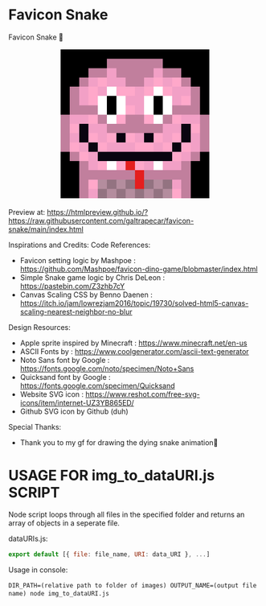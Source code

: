 # Favicon Snake

Favicon Snake 🐍

<p align="center">
  <img width="300px" src="./img/gif.gif" alt="gif"/>
</p>


Preview at: https://htmlpreview.github.io/?https://raw.githubusercontent.com/galtrapecar/favicon-snake/main/index.html

Inspirations and Credits:
Code References:
- Favicon setting logic by Mashpoe : https://github.com/Mashpoe/favicon-dino-game/blobmaster/index.html
- Simple Snake game logic by Chris DeLeon : https://pastebin.com/Z3zhb7cY
- Canvas Scaling CSS by Benno Daenen : https://itch.io/jam/lowrezjam2016/topic/19730/solved-html5-canvas-scaling-nearest-neighbor-no-blur

Design Resources:
- Apple sprite inspired by Minecraft : https://www.minecraft.net/en-us
- ASCII Fonts by : https://www.coolgenerator.com/ascii-text-generator
- Noto Sans font by Google : https://fonts.google.com/noto/specimen/Noto+Sans
- Quicksand font by Google : https://fonts.google.com/specimen/Quicksand
- Website SVG icon : https://www.reshot.com/free-svg-icons/item/internet-UZ3YB865ED/
- Github SVG icon by Github (duh)

Special Thanks:
- Thank you to my gf for drawing the dying snake animation💜

# USAGE FOR img_to_dataURI.js SCRIPT

Node script loops through all files in the specified folder and returns an array of objects in a seperate file.

dataURIs.js: 
```javascript
export default [{ file: file_name, URI: data_URI }, ...]
```

Usage in console:

```console
DIR_PATH=(relative path to folder of images) OUTPUT_NAME=(output file name) node img_to_dataURI.js
```
